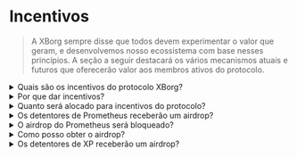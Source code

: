 # Incentivos

> A XBorg sempre disse que todos devem experimentar o valor que geram, e desenvolvemos nosso ecossistema com base nesses princípios. A seção a seguir destacará os vários mecanismos atuais e futuros que oferecerão valor aos membros ativos do protocolo.

<details>

<summary>Quais são os incentivos do protocolo XBorg?</summary>

Para promover o desenvolvimento do protocolo, certas recompensas serão atribuídas a diferentes grupos demográficos:&#x20;

#### **Apoiadores Iniciais**

Contribuidores principais, usuários iniciais do protocolo, detentores de XP e detentores de Prometheus.

#### **Comunidade**

Membros do conselho da XBorg, detentores de distintivos honorários, jogadores competitivos, organizadores de torneios e criadores de conteúdo.

#### **Incentivos para desenvolvedores**

Recompensas por identificação de bugs, documentação técnica, subsídios para desenvolvedores que constroem em nossa Rede de Aplicativos e contribuições de código aberto.

#### **Incentivos para uso do protocolo**

Equipes de eSports, desenvolvimento de negócios da comunidade, programa de indicação, integrações antecipadas de jogos e curadores de rede de credenciais.

</details>

<details>

<summary>Por que dar incentivos?</summary>

A XBorg opera sob o princípio orientador de incentivar os atores que contribuem positivamente para seu ecossistema. Seja um membro dedicado da comunidade, um desenvolvedor inovador ou um participante ativo na utilização do protocolo, a XBorg reconhece a importância de recompensar o mérito e promover uma cultura meritocrática. A acumulação de valor centralizada vai contra a noção de uma filosofia centrada na comunidade. Assim, a XBorg permanece firme em seu compromisso de garantir a distribuição equitativa de recompensas em todo o seu ecossistema.

</details>

<details>

<summary>Quanto será alocado para incentivos do protocolo?</summary>

De acordo com a distribuição de tokens XBG, 6% do fornecimento total de tokens está destinado a ser distribuído como incentivos do protocolo.

</details>

<details>

<summary>Os detentores de Prometheus receberão um airdrop?</summary>

Sim, a quantidade total do airdrop variará entre 0,5% a 2% do fornecimento total de tokens.&#x20;

_Por que uma faixa tão extensa?_&#x20;

Nesta fase, não somos capazes de fornecer uma quantidade fixa pré-determinada devido aos seguintes fatores:&#x20;

* Listagens em exchanges
* Avaliação do XBG

De fato, algumas exchanges de Nível 1 vetam as quantidades e condições do airdrop.&#x20;

</details>

<details>

<summary>O airdrop do Prometheus será bloqueado?</summary>

Sim, ele será liberado linearmente durante 12 meses.&#x20;

</details>

<details>

<summary>Como posso obter o airdrop?</summary>

Se você está procurando obter um airdrop, a XBorg não é o lugar para você.&#x20;

</details>

<details>

<summary>Os detentores de XP receberão um airdrop?</summary>

Sim, os contribuidores mais ativos receberão um airdrop.&#x20;

_Quanto valerá 1 XP?_&#x20;

Nesta fase, não podemos confirmar.&#x20;

</details>